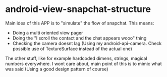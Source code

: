 # android-view-snapchat-structure

Main idea of this APP is to "simulate" the flow of snapchat.
This means:
 - Doing a multi oriented view pager
 - Doing the "I scroll the contact and the chat appears wooo" thing
 - Checking the camera doesnt lag (Using my android-api-camera. Check possible use of TextureSurface instead of the actual one)

The other stuff, like for example hardcoded dimens, strings, magical numbers everywhere. I wont care about,
main point of this is to mimic what was said (Using a good design pattern of course)